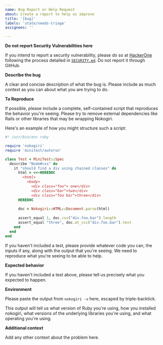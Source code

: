 ```yaml
---
name: Bug Report or Help Request
about: Create a report to help us improve
title: '[bug]'
labels: 'state/needs-triage'
assignees: ''

---
```


**Do not report Security Vulnerabilities here**

If you intend to report a security vulnerability, please do so at [HackerOne](https://hackerone.com/nokogiri) following the process detailed in [`SECURITY.md`](https://nokogiri.org/SECURITY.html). Do not report it through GitHub.


**Describe the bug**

A clear and concise description of what the bug is. Please include as much context as you can about what you are trying to do.


**To Reproduce**

If possible, please include a complete, self-contained script that reproduces the behavior you're seeing. Please try to remove external dependencies like Rails or other libraries that may be wrapping Nokogiri.

Here's an example of how you might structure such a script:

```ruby
#! /usr/bin/env ruby

require 'nokogiri'
require 'minitest/autorun'

class Test < MiniTest::Spec
  describe "Node#css" do
    it "should find a div using chained classes" do
      html = <<~HEREDOC
        <html>
          <body>
            <div class="foo"> one</div> 
            <div class="bar">two</div> 
            <div class="foo bar">three</div> 
      HEREDOC
      
      doc = Nokogiri::HTML::Document.parse(html)
      
      assert_equal 1, doc.css("div.foo.bar").length
      assert_equal "three", doc.at_css("div.foo.bar").text
    end
  end
end
```

If you haven't included a test, please provide whatever code you can, the inputs if any, along with the output that you're seeing. We need to reproduce what you're seeing to be able to help.


**Expected behavior**

If you haven't included a test above, please tell us precisely what you expected to happen.


**Environment**

Please paste the output from `nokogiri -v` here, escaped by triple-backtick.

This output will tell us what version of Ruby you're using, how you installed nokogiri, what versions of the underlying libraries you're using, and what operating you're using.


**Additional context**

Add any other context about the problem here.
